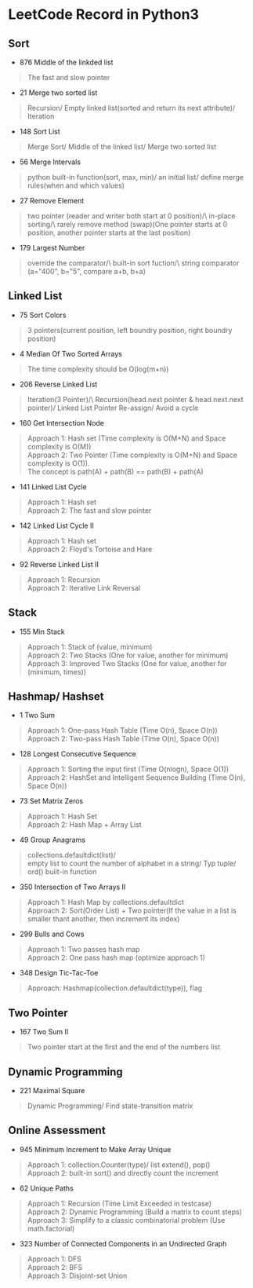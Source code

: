 # LeetCode Record in Python3
## Sort
- 876 Middle of the linkded list
> The fast and slow pointer
- 21 Merge two sorted list
> Recursion/ Empty linked list(sorted and return its next attribute)/ Iteration
- 148 Sort List
> Merge Sort/ Middle of the linked list/ Merge two sorted list
- 56 Merge Intervals
> python built-in function(sort, max, min)/ an initial list/ define merge rules(when and which values) 
- 27 Remove Element
> two pointer (reader and writer both start at 0 position)/\ in-place sorting/\ rarely remove method (swap)(One pointer starts at 0 position, another pointer starts at the last position)
- 179 Largest Number
> override the comparator/\ built-in sort fuction/\ string comparator (a="400", b="5", compare a+b, b+a)
## Linked List
- 75 Sort Colors
> 3 pointers(current position, left boundry position, right boundry position)
- 4 Median Of Two Sorted Arrays
> The time complexity should be O(log(m+n))
- 206 Reverse Linked List
> Iteration(3 Pointer)/\ Recursion(head.next pointer & head.next.next pointer)/ Linked List Pointer Re-assign/ Avoid a cycle
- 160 Get Intersection Node
> Approach 1: Hash set (Time complexity is O(M+N) and Space complexity is O(M))\
> Approach 2: Two Pointer (Time complexity is O(M+N) and Space complexity is O(1)).\
> The concept is path(A) + path(B) == path(B) + path(A)
- 141 Linked List Cycle
> Approach 1: Hash set\
> Approach 2: The fast and slow pointer
- 142 Linked List Cycle II
> Approach 1: Hash set\
> Approach 2: Floyd's Tortoise and Hare
- 92 Reverse Linked List II
> Approach 1: Recursion\
> Approach 2: Iterative Link Reversal
## Stack
- 155 Min Stack
> Approach 1: Stack of (value, minimum)\
> Approach 2: Two Stacks (One for value, another for minimum)\
> Approach 3: Improved Two Stacks (One for value, another for (minimum, times))
## Hashmap/ Hashset
- 1 Two Sum
> Approach 1: One-pass Hash Table (Time O(n), Space O(n))\
> Approach 2: Two-pass Hash Table (Time O(n), Space O(n))
- 128 Longest Consecutive Sequence
> Approach 1: Sorting the input first (Time O(nlogn), Space O(1))\
> Approach 2: HashSet and Intelligent Sequence Building (Time O(n), Space O(n))
- 73 Set Matrix Zeros
> Approach 1: Hash Set\
> Approach 2: Hash Map + Array List
- 49 Group Anagrams
> collections.defaultdict(list)/\
> empty list to count the number of alphabet in a string/ Typ tuple/\
> ord() built-in function
- 350 Intersection of Two Arrays II
> Approach 1: Hash Map by collections.defaultdict\
> Approach 2: Sort(Order List) + Two pointer(If the value in a list is smaller thant another, then increment its index)
- 299 Bulls and Cows
> Approach 1: Two passes hash map\
> Approach 2: One pass hash map (optimize approach 1)
- 348 Design Tic-Tac-Toe
> Approach: Hashmap(collection.defaultdict(type)), flag
## Two Pointer
- 167 Two Sum II
> Two pointer start at the first and the end of the numbers list
## Dynamic Programming
- 221 Maximal Square
> Dynamic Programming/ Find state-transition matrix
## Online Assessment
- 945 Minimum Increment to Make Array Unique
> Approach 1: collection.Counter(type)/ list extend(), pop()\
> Approach 2: built-in sort() and directly count the increment
- 62 Unique Paths
> Approach 1: Recursion (Time Limit Exceeded in testcase) \
> Approach 2: Dynamic Programming (Build a matrix to count steps) \
> Approach 3: Simplify to a classic combinatorial problem (Use math.factorial)
- 323 Number of Connected Components in an Undirected Graph
> Approach 1: DFS \
> Approach 2: BFS \
> Approach 3: Disjoint-set Union